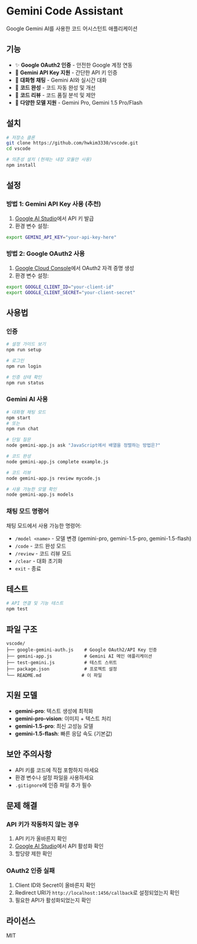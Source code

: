 # Gemini Code Assistant

Google Gemini AI를 사용한 코드 어시스턴트 애플리케이션

## 기능

- ✨ **Google OAuth2 인증** - 안전한 Google 계정 연동
- 🔑 **Gemini API Key 지원** - 간단한 API 키 인증
- 💬 **대화형 채팅** - Gemini AI와 실시간 대화
- 🔧 **코드 완성** - 코드 자동 완성 및 개선
- 📝 **코드 리뷰** - 코드 품질 분석 및 제안
- 🚀 **다양한 모델 지원** - Gemini Pro, Gemini 1.5 Pro/Flash

## 설치

```bash
# 저장소 클론
git clone https://github.com/hwkim3330/vscode.git
cd vscode

# 의존성 설치 (현재는 내장 모듈만 사용)
npm install
```

## 설정

### 방법 1: Gemini API Key 사용 (추천)

1. [Google AI Studio](https://makersuite.google.com/app/apikey)에서 API 키 발급
2. 환경 변수 설정:
```bash
export GEMINI_API_KEY="your-api-key-here"
```

### 방법 2: Google OAuth2 사용

1. [Google Cloud Console](https://console.cloud.google.com/apis/credentials)에서 OAuth2 자격 증명 생성
2. 환경 변수 설정:
```bash
export GOOGLE_CLIENT_ID="your-client-id"
export GOOGLE_CLIENT_SECRET="your-client-secret"
```

## 사용법

### 인증

```bash
# 설정 가이드 보기
npm run setup

# 로그인
npm run login

# 인증 상태 확인
npm run status
```

### Gemini AI 사용

```bash
# 대화형 채팅 모드
npm start
# 또는
npm run chat

# 단일 질문
node gemini-app.js ask "JavaScript에서 배열을 정렬하는 방법은?"

# 코드 완성
node gemini-app.js complete example.js

# 코드 리뷰
node gemini-app.js review mycode.js

# 사용 가능한 모델 확인
node gemini-app.js models
```

### 채팅 모드 명령어

채팅 모드에서 사용 가능한 명령어:
- `/model <name>` - 모델 변경 (gemini-pro, gemini-1.5-pro, gemini-1.5-flash)
- `/code` - 코드 완성 모드
- `/review` - 코드 리뷰 모드
- `/clear` - 대화 초기화
- `exit` - 종료

## 테스트

```bash
# API 연결 및 기능 테스트
npm test
```

## 파일 구조

```
vscode/
├── google-gemini-auth.js    # Google OAuth2/API Key 인증
├── gemini-app.js            # Gemini AI 메인 애플리케이션
├── test-gemini.js           # 테스트 스위트
├── package.json             # 프로젝트 설정
└── README.md               # 이 파일
```

## 지원 모델

- **gemini-pro**: 텍스트 생성에 최적화
- **gemini-pro-vision**: 이미지 + 텍스트 처리
- **gemini-1.5-pro**: 최신 고성능 모델
- **gemini-1.5-flash**: 빠른 응답 속도 (기본값)

## 보안 주의사항

- API 키를 코드에 직접 포함하지 마세요
- 환경 변수나 설정 파일을 사용하세요
- `.gitignore`에 인증 파일 추가 필수

## 문제 해결

### API 키가 작동하지 않는 경우
1. API 키가 올바른지 확인
2. [Google AI Studio](https://makersuite.google.com/app/apikey)에서 API 활성화 확인
3. 할당량 제한 확인

### OAuth2 인증 실패
1. Client ID와 Secret이 올바른지 확인
2. Redirect URI가 `http://localhost:1456/callback`로 설정되었는지 확인
3. 필요한 API가 활성화되었는지 확인

## 라이선스

MIT